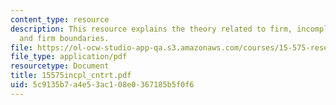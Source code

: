 ```yaml
---
content_type: resource
description: This resource explains the theory related to firm, incomplete contracts
  and firm boundaries.
file: https://ol-ocw-studio-app-qa.s3.amazonaws.com/courses/15-575-research-seminar-in-it-and-organizations-economic-perspectives-spring-2004/5c9135b7a4e53ac108e0367185b5f0f6_15575incpl_cntrt.pdf
file_type: application/pdf
resourcetype: Document
title: 15575incpl_cntrt.pdf
uid: 5c9135b7-a4e5-3ac1-08e0-367185b5f0f6
---
```

